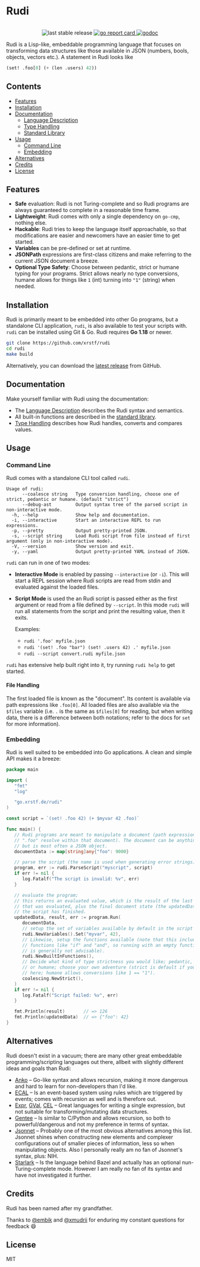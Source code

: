# Rudi

<p align="center">
  <img src="./docs/rudi-portrait.png" alt="">
</p>

<p align="center">
  <img src="https://img.shields.io/github/v/release/xrstf/rudi" alt="last stable release">

  <a href="https://goreportcard.com/report/go.xrstf.de/rudi">
    <img src="https://goreportcard.com/badge/go.xrstf.de/rudi" alt="go report card">
  </a>

  <a href="https://pkg.go.dev/go.xrstf.de/rudi">
    <img src="https://pkg.go.dev/badge/go.xrstf.de/rudi" alt="godoc">
  </a>
</p>

Rudi is a Lisp-like, embeddable programming language that focuses on transforming data structures
like those available in JSON (numbers, bools, objects, vectors etc.). A statement in Rudi looks like

```lisp
(set! .foo[0] (+ (len .users) 42))
```

## Contents

* [Features](#features)
* [Installation](#installation)
* [Documentation](#documentation)
  * [Language Description](docs/language.md)
  * [Type Handling](docs/coalescing.md)
  * [Standard Library](docs/functions/README.md)
* [Usage](#usage)
  * [Command Line](#command-line)
  * [Embedding](#embedding)
* [Alternatives](#alternatives)
* [Credits](#credits)
* [License](#license)

## Features

* **Safe** evaluation: Rudi is not Turing-complete and so Rudi programs are always guaranteed to
  complete in a reasonable time frame.
* **Lightweight**: Rudi comes with only a single dependency on `go-cmp`, nothing else.
* **Hackable**: Rudi tries to keep the language itself approachable, so that modifications are
  easier and newcomers have an easier time to get started.
* **Variables** can be pre-defined or set at runtime.
* **JSONPath** expressions are first-class citizens and make referring to the current JSON document
  a breeze.
* **Optional Type Safety**: Choose between pedantic, strict or humane typing for your programs.
  Strict allows nearly no type conversions, humane allows for things like `1` (int) turning into
  `"1"` (string) when needed.

## Installation

Rudi is primarily meant to be embedded into other Go programs, but a standalone CLI application,
`rudi`, is also available to test your scripts with. `rudi` can be installed using Git & Go. Rudi
requires **Go 1.18** or newer.

```bash
git clone https://github.com/xrstf/rudi
cd rudi
make build
```

Alternatively, you can download the [latest release](https://github.com/xrstf/rudi/releases/latest)
from GitHub.

## Documentation

Make yourself familiar with Rudi using the documentation:

* The [Language Description](docs/language.md) describes the Rudi syntax and semantics.
* All built-in functions are described in the [standard library](docs/functions/README.md).
* [Type Handling](docs/coalescing.md) describes how Rudi handles, converts and compares values.

## Usage

### Command Line

Rudi comes with a standalone CLI tool called `rudi`.

```
Usage of rudi:
      --coalesce string   Type conversion handling, choose one of strict, pedantic or humane. (default "strict")
      --debug-ast         Output syntax tree of the parsed script in non-interactive mode.
  -h, --help              Show help and documentation.
  -i, --interactive       Start an interactive REPL to run expressions.
  -p, --pretty            Output pretty-printed JSON.
  -s, --script string     Load Rudi script from file instead of first argument (only in non-interactive mode).
  -V, --version           Show version and exit.
  -y, --yaml              Output pretty-printed YAML instead of JSON.
```

`rudi` can run in one of two modes:

* **Interactive Mode** is enabled by passing `--interactive` (or `-i`). This will start a REPL
  session where Rudi scripts are read from stdin and evaluated against the loaded files.
* **Script Mode** is used the an Rudi script is passed either as the first argument or read from a
  file defined by `--script`. In this mode `rudi` will run all statements from the script and print
  the resulting value, then it exits.

    Examples:

    * `rudi '.foo' myfile.json`
    * `rudi '(set! .foo "bar") (set! .users 42) .' myfile.json`
    * `rudi --script convert.rudi myfile.json`

`rudi` has extensive help built right into it, try running `rudi help` to get started.

#### File Handling

The first loaded file is known as the "document". Its content is available via path expressions like
`.foo[0]`. All loaded files are also available via the `$files` variable (i.e. `.` is the same as
`$files[0]` for reading, but when writing data, there is a difference between both notations; refer
to the docs for `set` for more information).

### Embedding

Rudi is well suited to be embedded into Go applications. A clean and simple API makes it a breeze:

```go
package main

import (
   "fmt"
   "log"

   "go.xrstf.de/rudi"
)

const script = `(set! .foo 42) (+ $myvar 42 .foo)`

func main() {
   // Rudi programs are meant to manipulate a document (path expressions like
   // ".foo" resolve within that document). The document can be anything,
   // but is most often a JSON object.
   documentData := map[string]any{"foo": 9000}

   // parse the script (the name is used when generating error strings)
   program, err := rudi.ParseScript("myscript", script)
   if err != nil {
      log.Fatalf("The script is invalid: %v", err)
   }

   // evaluate the program;
   // this returns an evaluated value, which is the result of the last expression
   // that was evaluated, plus the final document state (the updatedData) after
   // the script has finished.
   updatedData, result, err := program.Run(
      documentData,
      // setup the set of variables available by default in the script
      rudi.NewVariables().Set("myvar", 42),
      // Likewise, setup the functions available (note that this includes
      // functions like "if" and "and", so running with an empty function set
      // is generally not advisable).
      rudi.NewBuiltInFunctions(),
      // Decide what kind of type strictness you would like; pedantic, strict
      // or humane; choose your own adventure (strict is default if you use nil
      // here; humane allows conversions like 1 == "1").
      coalescing.NewStrict(),
   )
   if err != nil {
      log.Fatalf("Script failed: %v", err)
   }

   fmt.Println(result)       // => 126
   fmt.Println(updatedData)  // => {"foo": 42}
}
```

## Alternatives

Rudi doesn't exist in a vacuum; there are many other great embeddable programming/scripting languages
out there, allbeit with slightly different ideas and goals than Rudi:

* [Anko](https://github.com/mattn/anko) – Go-like syntax and allows recursion, making it more
  dangerous and hard to learn for non-developers than I'd like.
* [ECAL](https://github.com/krotik/ecal) – Is an event-based system using rules which are triggered by
  events; comes with recursion as well and is therefore out.
* [Expr](https://github.com/antonmedv/expr), [GVal](https://github.com/PaesslerAG/gval),
  [CEL](https://github.com/google/cel-go) – Great languages for writing a single expression, but not
  suitable for transforming/mutating data structures.
* [Gentee](https://github.com/gentee/gentee) – Is similar to C/Python and allows recursion, so both
  to powerful/dangerous and not my preference in terms of syntax.
* [Jsonnet](https://github.com/google/go-jsonnet) – Probably one of the most obvious alternatives
  among this list. Jsonnet shines when constructing new elements and complexer configurations
  out of smaller pieces of information, less so when manipulating objects. Also I personally really
  am no fan of Jsonnet's syntax, plus: NIH.
* [Starlark](https://github.com/google/starlark-go) – Is the language behind Bazel and actually has
  an optional nun-Turing-complete mode. However I am really no fan of its syntax and have not
  investigated it further.

## Credits

Rudi has been named after my grandfather.

Thanks to [@embik](https://github.com/embik) and [@xmudrii](https://github.com/xmudrii) for enduring
my constant questions for feedback :smile:

## License

MIT
